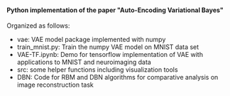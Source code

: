 #### Python implementation of the paper "Auto-Encoding Variational Bayes"
Organized as follows:
- vae: VAE model package implemented with numpy
- train_mnist.py: Train the numpy VAE model on MNIST data set
- VAE-TF.ipynb: Demo for tensorflow implementation of VAE with applications to MNIST and neuroimaging data
- src: some helper functions including visualization tools
- DBN: Code for RBM and DBN algorithms for comparative analysis on image reconstruction task
